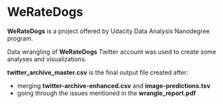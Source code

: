# WeRateDogs
**WeRateDogs** is a project offered by Udacity Data Analysis Nanodegree program.

Data wrangling of **WeRateDogs** Twitter account was used to create some analyses and visualizations.

**twitter_archive_master.csv** is the final output file created after:
- merging **twitter-archive-enhanced.csv** and **image-predictions.tsv**
- going through the issues mentioned in the **wrangle_report.pdf**

